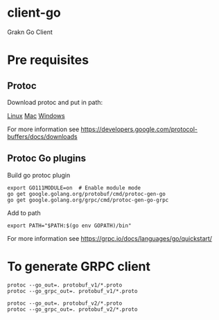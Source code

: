 # client-go
Grakn Go Client

# Pre requisites

## Protoc
Download protoc and put in path: 

[Linux](https://github.com/protocolbuffers/protobuf/releases/download/v3.14.0/protoc-3.14.0-linux-x86_64.zip)
[Mac](protoc-3.14.0-osx-x86_64.zip)
[Windows](https://github.com/protocolbuffers/protobuf/releases/download/v3.14.0/protoc-3.14.0-win64.zip)

For more information see https://developers.google.com/protocol-buffers/docs/downloads

## Protoc Go plugins
Build go protoc plugin
```
export GO111MODULE=on  # Enable module mode
go get google.golang.org/protobuf/cmd/protoc-gen-go 
go get google.golang.org/grpc/cmd/protoc-gen-go-grpc

```

Add to path
```
export PATH="$PATH:$(go env GOPATH)/bin"
```

For more information see https://grpc.io/docs/languages/go/quickstart/

# To generate GRPC client

```
protoc --go_out=. protobuf_v1/*.proto
protoc --go_grpc_out=. protobuf_v1/*.proto

protoc --go_out=. protobuf_v2/*.proto
protoc --go_grpc_out=. protobuf_v2/*.proto
```